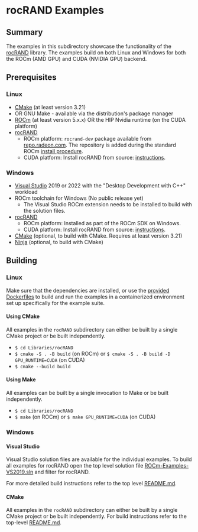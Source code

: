 # rocRAND Examples

## Summary
The examples in this subdirectory showcase the functionality of the [rocRAND](https://github.com/rocmSoftwarePlatform/rocRAND) library. The examples build on both Linux and Windows for both the ROCm (AMD GPU) and CUDA (NVIDIA GPU) backend.

## Prerequisites
### Linux
- [CMake](https://cmake.org/download/) (at least version 3.21)
- OR GNU Make - available via the distribution's package manager
- [ROCm](https://rocm.docs.amd.com/projects/HIP/en/latest/install/install.html) (at least version 5.x.x) OR the HIP Nvidia runtime (on the CUDA platform)
- [rocRAND](https://github.com/rocmSoftwarePlatform/rocRAND)
    - ROCm platform: `rocrand-dev` package available from [repo.radeon.com](https://repo.radeon.com/rocm/). The repository is added during the standard ROCm [install procedure](https://rocm.docs.amd.com/projects/HIP/en/latest/install/install.html).
    - CUDA platform: Install rocRAND from source: [instructions](https://github.com/rocmSoftwarePlatform/rocRAND#build-and-install).

### Windows
- [Visual Studio](https://visualstudio.microsoft.com/) 2019 or 2022 with the "Desktop Development with C++" workload
- ROCm toolchain for Windows (No public release yet)
    - The Visual Studio ROCm extension needs to be installed to build with the solution files.
- [rocRAND](https://github.com/rocmSoftwarePlatform/rocRAND)
    - ROCm platform: Installed as part of the ROCm SDK on Windows.
    - CUDA platform: Install rocRAND from source: [instructions](https://github.com/rocmSoftwarePlatform/rocRAND#build-and-install).
- [CMake](https://cmake.org/download/) (optional, to build with CMake. Requires at least version 3.21)
- [Ninja](https://ninja-build.org/) (optional, to build with CMake)

## Building
### Linux
Make sure that the dependencies are installed, or use the [provided Dockerfiles](../../Dockerfiles/) to build and run the examples in a containerized environment set up specifically for the example suite.

#### Using CMake
All examples in the `rocRAND` subdirectory can either be built by a single CMake project or be built independently.

- `$ cd Libraries/rocRAND`
- `$ cmake -S . -B build` (on ROCm) or `$ cmake -S . -B build -D GPU_RUNTIME=CUDA` (on CUDA)
- `$ cmake --build build`

#### Using Make
All examples can be built by a single invocation to Make or be built independently.

- `$ cd Libraries/rocRAND`
- `$ make` (on ROCm) or `$ make GPU_RUNTIME=CUDA` (on CUDA)

### Windows
#### Visual Studio
Visual Studio solution files are available for the individual examples. To build all examples for rocRAND open the top level solution file [ROCm-Examples-VS2019.sln](../../ROCm-Examples-VS2019.sln) and filter for rocRAND.

For more detailed build instructions refer to the top level [README.md](../../README.md#visual-studio).

#### CMake
All examples in the `rocRAND` subdirectory can either be built by a single CMake project or be built independently. For build instructions refer to the top-level [README.md](../../README.md#cmake-2).
